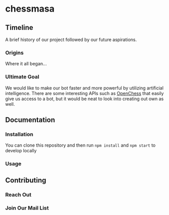 # chessmasa

## Timeline

A brief history of our project followed by our future aspirations.

### Origins

Where it all began...

### Ultimate Goal

We would like to make our bot faster and more powerful by utilizing artificial intelligence. There are some interesting APIs such as [OpenChess](https://api.openchess.io/index.html) that easily give us access to a bot, but it would be neat to look into creating out own as well.

## Documentation

### Installation

You can clone this repository and then run `npm install` and `npm start` to develop locally

### Usage



## Contributing

### Reach Out

### Join Our Mail List

